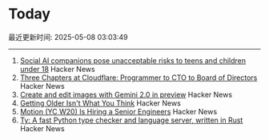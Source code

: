 # Today

最近更新时间: 2025-05-08 03:03:49

--- 
1. [Social AI companions pose unacceptable risks to teens and children under 18](https://www.commonsensemedia.org/ai-ratings/social-ai-companions) Hacker News
2. [Three Chapters at Cloudflare: Programmer to CTO to Board of Directors](https://blog.cloudflare.com/en-us/three-chapters-at-cloudflare-programmer-to-cto-to-board-of-directors/) Hacker News
3. [Create and edit images with Gemini 2.0 in preview](https://developers.googleblog.com/en/generate-images-gemini-2-0-flash-preview/) Hacker News
4. [Getting Older Isn't What You Think](https://www.katycowan.co.uk/blog/getting-old) Hacker News
5. [Motion (YC W20) Is Hiring a Senior Engineers](https://jobs.ashbyhq.com/motion/4f5f6a29-3af0-4d79-99a4-988ff7c5ba05?utm_source=hn) Hacker News
6. [Ty: A fast Python type checker and language server, written in Rust](https://github.com/astral-sh/ty) Hacker News
